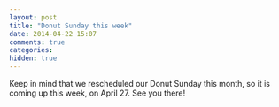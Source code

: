 ```yaml
---
layout: post
title: "Donut Sunday this week"
date: 2014-04-22 15:07
comments: true
categories: 
hidden: true
---
```

Keep in mind that we rescheduled our Donut Sunday this month, so it is coming up this week, on April 27. See you there!